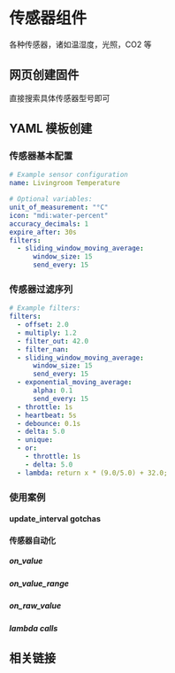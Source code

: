 # 传感器组件

各种传感器，诸如温湿度，光照，CO2 等


## 网页创建固件

直接搜索具体传感器型号即可


## YAML 模板创建

### 传感器基本配置



```yaml
# Example sensor configuration
name: Livingroom Temperature

# Optional variables:
unit_of_measurement: "°C"
icon: "mdi:water-percent"
accuracy_decimals: 1
expire_after: 30s
filters:
  - sliding_window_moving_average:
      window_size: 15
      send_every: 15
```

### 传感器过滤序列

```yaml
# Example filters:
filters:
  - offset: 2.0
  - multiply: 1.2
  - filter_out: 42.0
  - filter_nan:
  - sliding_window_moving_average:
      window_size: 15
      send_every: 15
  - exponential_moving_average:
      alpha: 0.1
      send_every: 15
  - throttle: 1s
  - heartbeat: 5s
  - debounce: 0.1s
  - delta: 5.0
  - unique:
  - or:
    - throttle: 1s
    - delta: 5.0
  - lambda: return x * (9.0/5.0) + 32.0;
```

### 使用案例


#### update_interval gotchas



#### 传感器自动化


##### on_value


##### on_value_range



##### on_raw_value


##### lambda calls



## 相关链接


